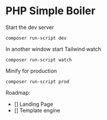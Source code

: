 # PHP Simple Boiler

Start the dev server
```
composer run-script dev
```

In another window start Tailwind watch
```
composer run-script watch
```

Minify for production
```
composer run-script prod
```

Roadmap:
- [] Landing Page
- [] Template engine